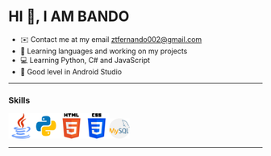 # HI 👋, I AM BANDO 


- ✉️ Contact me at my email  ztfernando002@gmail.com 
- 🚀 Learning languages ​​and working on my projects
- 💻 Learning Python,  C# and JavaScript
- 🤖 Good level in Android Studio

---

### Skills
<img src="iconoJavaFondo.png" alt="Lenguaje MySQL" width="50" url=https://www.java.com/es/><img src="iconoPython.png" alt="Lenguaje MySQL" width="50"><img src="iconoHtml.png" alt="Lenguaje MySQL" width="50"><img src="iconoCss.png" alt="Lenguaje MySQL" width="50"><img src="iconoMySSQL.png" alt="Lenguaje MySQL" width="40">     





---





